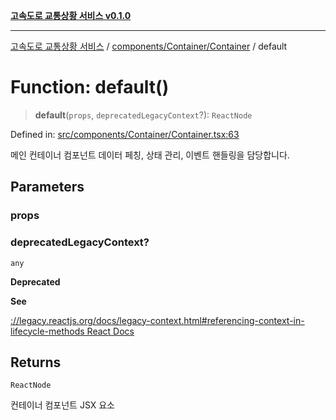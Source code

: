[**고속도로 교통상황 서비스 v0.1.0**](../../../../README.md)

***

[고속도로 교통상황 서비스](../../../../modules.md) / [components/Container/Container](../README.md) / default

# Function: default()

> **default**(`props`, `deprecatedLegacyContext`?): `ReactNode`

Defined in: [src/components/Container/Container.tsx:63](https://github.com/ksheyon123/road-status-preview/blob/d56258a23fae54155a9cd30000ae39fff6269a67/src/components/Container/Container.tsx#L63)

메인 컨테이너 컴포넌트
데이터 페칭, 상태 관리, 이벤트 핸들링을 담당합니다.

## Parameters

### props

### deprecatedLegacyContext?

`any`

**Deprecated**

**See**

[://legacy.reactjs.org/docs/legacy-context.html#referencing-context-in-lifecycle-methods React Docs](../../../../https/README.md)

## Returns

`ReactNode`

컨테이너 컴포넌트 JSX 요소
